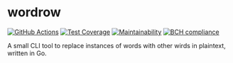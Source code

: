 # wordrow

[![GitHub Actions][ci-image]][ci-url]
[![Test Coverage][coverage-image]][coverage-url]
[![Maintainability][maintainability-image]][maintainability-url]
[![BCH compliance][bch-image]][bch-url]

A small CLI tool to replace instances of words with other wirds in plaintext,
written in Go.

[ci-url]: https://github.com/ericcornelissen/wordrow/actions?query=workflow%3AGo
[ci-image]: https://github.com/ericcornelissen/wordrow/workflows/Go/badge.svg
[coverage-url]: https://codeclimate.com/github/ericcornelissen/wordrow/test_coverage
[coverage-image]: https://api.codeclimate.com/v1/badges/36d32594ea2274cbf972/test_coverage
[maintainability-url]: https://codeclimate.com/github/ericcornelissen/wordrow/maintainability
[maintainability-image]: https://api.codeclimate.com/v1/badges/36d32594ea2274cbf972/maintainability
[bch-url]: https://bettercodehub.com/
[bch-image]: https://bettercodehub.com/edge/badge/ericcornelissen/wordrow?branch=master
